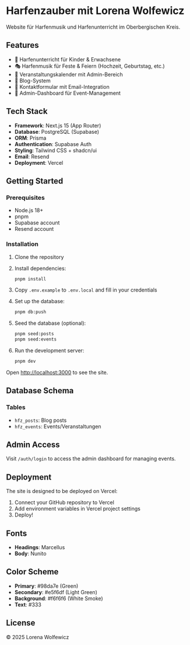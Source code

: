 # Harfenzauber mit Lorena Wolfewicz

Website für Harfenmusik und Harfenunterricht im Oberbergischen Kreis.

## Features

- 🎵 Harfenunterricht für Kinder & Erwachsene
- 🎭 Harfenmusik für Feste & Feiern (Hochzeit, Geburtstag, etc.)
- 📅 Veranstaltungskalender mit Admin-Bereich
- 📝 Blog-System
- 📧 Kontaktformular mit Email-Integration
- 🔐 Admin-Dashboard für Event-Management

## Tech Stack

- **Framework**: Next.js 15 (App Router)
- **Database**: PostgreSQL (Supabase)
- **ORM**: Prisma
- **Authentication**: Supabase Auth
- **Styling**: Tailwind CSS + shadcn/ui
- **Email**: Resend
- **Deployment**: Vercel

## Getting Started

### Prerequisites

- Node.js 18+
- pnpm
- Supabase account
- Resend account

### Installation

1. Clone the repository
2. Install dependencies:

   ```bash
   pnpm install
   ```

3. Copy `.env.example` to `.env.local` and fill in your credentials

4. Set up the database:

   ```bash
   pnpm db:push
   ```

5. Seed the database (optional):

   ```bash
   pnpm seed:posts
   pnpm seed:events
   ```

6. Run the development server:
   ```bash
   pnpm dev
   ```

Open [http://localhost:3000](http://localhost:3000) to see the site.

## Database Schema

### Tables

- `hfz_posts`: Blog posts
- `hfz_events`: Events/Veranstaltungen

## Admin Access

Visit `/auth/login` to access the admin dashboard for managing events.

## Deployment

The site is designed to be deployed on Vercel:

1. Connect your GitHub repository to Vercel
2. Add environment variables in Vercel project settings
3. Deploy!

## Fonts

- **Headings**: Marcellus
- **Body**: Nunito

## Color Scheme

- **Primary**: #98da7e (Green)
- **Secondary**: #e5f6df (Light Green)
- **Background**: #f6f6f6 (White Smoke)
- **Text**: #333

## License

© 2025 Lorena Wolfewicz
